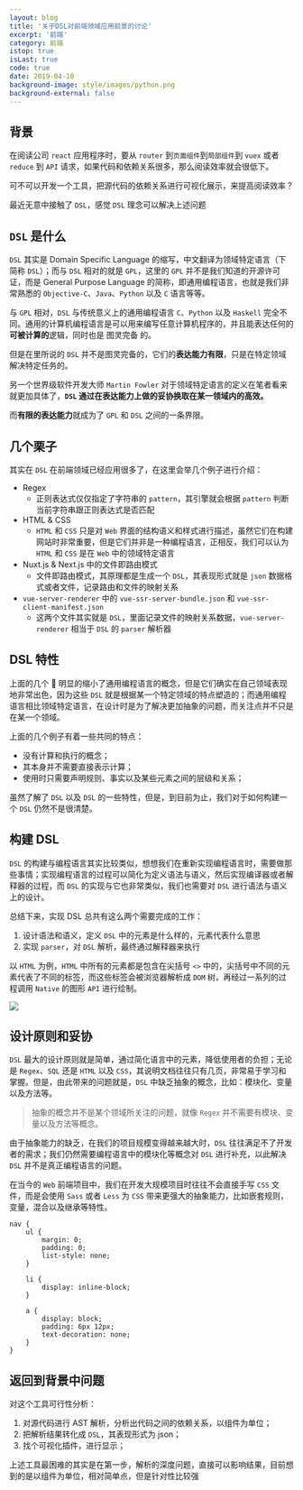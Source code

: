 ```yaml
---
layout: blog
title: '关于DSL对前端领域应用前景的讨论'
excerpt: '前端'
category: 前端
istop: true
isLast: true
code: true
date: 2019-04-10
background-image: style/images/python.png
background-external: false
---
```


## 背景

在阅读公司 `react` 应用程序时，要从 `router` 到`页面组件`到`局部组件`到 `vuex` 或者 `reduce` 到 `API` 请求，如果代码和依赖关系很多，那么阅读效率就会很低下。

可不可以开发一个工具，把源代码的依赖关系进行可视化展示，来提高阅读效率？

最近无意中接触了 `DSL`，感觉 `DSL` 理念可以解决上述问题

## `DSL` 是什么

`DSL` 其实是 Domain Specific Language 的缩写，中文翻译为领域特定语言（下简称 `DSL`）；而与 `DSL` 相对的就是 `GPL`，这里的 `GPL` 并不是我们知道的开源许可证，而是 General Purpose Language 的简称，即通用编程语言，也就是我们非常熟悉的 `Objective-C`、`Java`、`Python` 以及 `C` 语言等等。

与 `GPL` 相对，`DSL` 与传统意义上的通用编程语言 `C`、`Python` 以及 `Haskell` 完全不同。通用的计算机编程语言是可以用来编写任意计算机程序的，并且能表达任何的<b>可被计算的</b>逻辑，同时也是 图灵完备 的。

但是在里所说的 `DSL` 并不是图灵完备的，它们的<b>表达能力有限</b>，只是在特定领域解决特定任务的。

另一个世界级软件开发大师 `Martin Fowler` 对于领域特定语言的定义在笔者看来就更加具体了，<b>`DSL` 通过在表达能力上做的妥协换取在某一领域内的高效。</b>

而<b>有限的表达能力</b>就成为了 `GPL` 和 `DSL` 之间的一条界限。

## 几个栗子

其实在 `DSL` 在前端领域已经应用很多了，在这里会举几个例子进行介绍：

-   Regex
    -   正则表达式仅仅指定了字符串的 `pattern`，其引擎就会根据 `pattern` 判断当前字符串跟正则表达式是否匹配
-   HTML & CSS
    -   `HTML` 和 `CSS` 只是对 `Web` 界面的结构语义和样式进行描述，虽然它们在构建网站时非常重要，但是它们并非是一种编程语言，正相反，我们可以认为 `HTML` 和 `CSS` 是在 `Web` 中的领域特定语言
-   Nuxt.js & Next.js 中的文件即路由模式
    -   文件即路由模式，其原理都是生成一个 `DSL`，其表现形式就是 `json` 数据格式或者文件，记录路由和文件的映射关系
-   `vue-server-renderer` 中的 `vue-ssr-server-bundle.json` 和 `vue-ssr-client-manifest.json`
    -   这两个文件其实就是 `DSL`，里面记录文件的映射关系数据，`vue-server-renderer` 相当于 `DSL` 的 `parser` 解析器

## DSL 特性

上面的几个 🌰 明显的缩小了通用编程语言的概念，但是它们确实在自己领域表现地非常出色，因为这些 `DSL` 就是根据某一个特定领域的特点塑造的；而通用编程语言相比领域特定语言，在设计时是为了解决更加抽象的问题，而关注点并不只是在某一个领域。

上面的几个例子有着一些共同的特点：

-   没有计算和执行的概念；
-   其本身并不需要直接表示计算；
-   使用时只需要声明规则、事实以及某些元素之间的层级和关系；

虽然了解了 `DSL` 以及 `DSL` 的一些特性，但是，到目前为止，我们对于如何构建一个 `DSL` 仍然不是很清楚。

## 构建 DSL

`DSL` 的构建与编程语言其实比较类似，想想我们在重新实现编程语言时，需要做那些事情；实现编程语言的过程可以简化为定义语法与语义，然后实现编译器或者解释器的过程，而 `DSL` 的实现与它也非常类似，我们也需要对 `DSL` 进行语法与语义上的设计。

总结下来，实现 DSL 总共有这么两个需要完成的工作：

1. 设计语法和语义，定义 `DSL` 中的元素是什么样的，元素代表什么意思
2. 实现 `parser`，对 `DSL` 解析，最终通过解释器来执行

以 `HTML` 为例，`HTML` 中所有的元素都是包含在尖括号 `<>` 中的，尖括号中不同的元素代表了不同的标签，而这些标签会被浏览器解析成 `DOM` 树，再经过一系列的过程调用 `Native` 的图形 `API` 进行绘制。

![](https://ysk2014.github.io/blog/style/images/html.png)

## 设计原则和妥协

`DSL` 最大的设计原则就是简单，通过简化语言中的元素，降低使用者的负担；无论是 `Regex`、`SQL` 还是 `HTML` 以及 `CSS`，其说明文档往往只有几页，非常易于学习和掌握。但是，由此带来的问题就是，`DSL` 中缺乏抽象的概念，比如：模块化、变量以及方法等。

> 抽象的概念并不是某个领域所关注的问题，就像 `Regex` 并不需要有模块、变量以及方法等概念。

由于抽象能力的缺乏，在我们的项目规模变得越来越大时，`DSL` 往往满足不了开发者的需求；我们仍然需要编程语言中的模块化等概念对 `DSL` 进行补充，以此解决 `DSL` 并不是真正编程语言的问题。

在当今的 `Web` 前端项目中，我们在开发大规模项目时往往不会直接手写 `CSS` 文件，而是会使用 `Sass` 或者 `Less` 为 `CSS` 带来更强大的抽象能力，比如嵌套规则，变量，混合以及继承等特性。

```less
nav {
    ul {
        margin: 0;
        padding: 0;
        list-style: none;
    }

    li {
        display: inline-block;
    }

    a {
        display: block;
        padding: 6px 12px;
        text-decoration: none;
    }
}
```

## 返回到背景中问题

对这个工具可行性分析：

1. 对源代码进行 AST 解析，分析出代码之间的依赖关系，以组件为单位；
2. 把解析结果转化成 `DSL`，其表现形式为 json；
3. 找个可视化插件，进行显示；

上述工具最困难的其实是在第一步，解析的深度问题，直接可以影响结果，目前想到的是以组件为单位，相对简单点，但是针对性比较强
